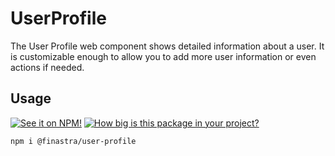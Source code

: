 # UserProfile

The User Profile web component shows detailed information about a user.
It is customizable enough to allow you to add more user information or even actions if needed.

## Usage

[![See it on NPM!](https://img.shields.io/npm/v/@finastra/user-profile?style=for-the-badge)](https://www.npmjs.com/package/@finastra/user-profile)
[![How big is this package in your project?](https://img.shields.io/bundlephobia/minzip/@finastra/user-profile?style=for-the-badge)](https://bundlephobia.com/result?p=@finastra/user-profile)

```
npm i @finastra/user-profile
```

